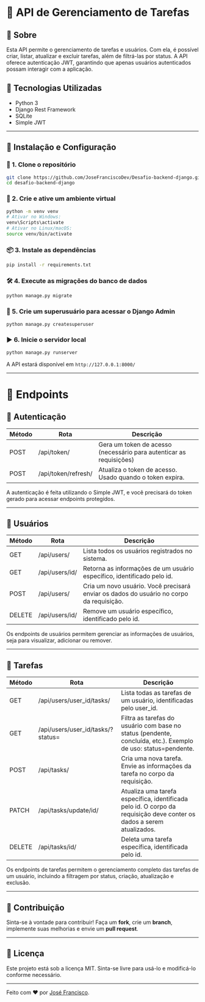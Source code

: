 # 📌 API de Gerenciamento de Tarefas

## 📖 Sobre
Esta API permite o gerenciamento de tarefas e usuários. Com ela, é possível criar, listar, atualizar e excluir tarefas, além de filtrá-las por status. A API oferece autenticação JWT, garantindo que apenas usuários autenticados possam interagir com a aplicação.

## 🚀 Tecnologias Utilizadas
- Python 3
- Django Rest Framework
- SQLite
- Simple JWT

---

## 📂 Instalação e Configuração

### 🔧 1. Clone o repositório
```sh
git clone https://github.com/JoseFranciscoDev/Desafio-backend-django.git
cd desafio-backend-django
```

### 🐍 2. Crie e ative um ambiente virtual
```sh
python -m venv venv
# Ativar no Windows:
venv\Scripts\activate
# Ativar no Linux/macOS:
source venv/bin/activate
```

### 📦 3. Instale as dependências
```sh
pip install -r requirements.txt
```

### 🛠️ 4. Execute as migrações do banco de dados
```sh
python manage.py migrate
```

### 🔑 5. Crie um superusuário para acessar o Django Admin
```sh
python manage.py createsuperuser
```

### ▶️ 6. Inicie o servidor local
```sh
python manage.py runserver
```
A API estará disponível em `http://127.0.0.1:8000/`

---
# 📡 Endpoints

## 📍 Autenticação

| Método | Rota                | Descrição                                                         |
|--------|----------------------|-------------------------------------------------------------------|
| POST   | /api/token/           | Gera um token de acesso (necessário para autenticar as requisições) |
| POST   | /api/token/refresh/   | Atualiza o token de acesso. Usado quando o token expira.          |

A autenticação é feita utilizando o Simple JWT, e você precisará do token gerado para acessar endpoints protegidos.

---

## 📍 Usuários

| Método | Rota                       | Descrição                                                      |
|--------|----------------------------|---------------------------------------------------------------|
| GET    | /api/users/                 | Lista todos os usuários registrados no sistema.               |
| GET    | /api/users/id/            | Retorna as informações de um usuário específico, identificado pelo id. |
| POST   | /api/users/                 | Cria um novo usuário. Você precisará enviar os dados do usuário no corpo da requisição. |
| DELETE | /api/users/id/            | Remove um usuário específico, identificado pelo id.         |

Os endpoints de usuários permitem gerenciar as informações de usuários, seja para visualizar, adicionar ou remover.

---

## 📍 Tarefas

| Método | Rota                                    | Descrição                                                      |
|--------|-----------------------------------------|---------------------------------------------------------------|
| GET    | /api/users/user_id/tasks/             | Lista todas as tarefas de um usuário, identificadas pelo user_id. |
| GET    | /api/users/user_id/tasks/?status=<status> | Filtra as tarefas do usuário com base no status (pendente, concluída, etc.). Exemplo de uso: status=pendente. |
| POST   | /api/tasks/                             | Cria uma nova tarefa. Envie as informações da tarefa no corpo da requisição. |
| PATCH  | /api/tasks/update/id/                        | Atualiza uma tarefa específica, identificada pelo id. O corpo da requisição deve conter os dados a serem atualizados. |
| DELETE | /api/tasks/id/                        | Deleta uma tarefa específica, identificada pelo id.         |

Os endpoints de tarefas permitem o gerenciamento completo das tarefas de um usuário, incluindo a filtragem por status, criação, atualização e exclusão.

---

## 📮 Contribuição
Sinta-se à vontade para contribuir! Faça um **fork**, crie um **branch**, implemente suas melhorias e envie um **pull request**.

---

## 📄 Licença
Este projeto está sob a licença MIT. Sinta-se livre para usá-lo e modificá-lo conforme necessário.

---

Feito com ❤️ por [José Francisco](https://github.com/JoseFranciscoDev).

